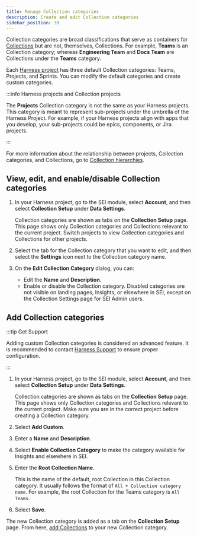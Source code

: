 ```yaml
---
title: Manage Collection categories
description: Create and edit Collection categories
sidebar_position: 30
---
```


Collection categories are broad classifications that serve as containers for [Collections](./manage-collections.md) but are not, themselves, Collections. For example, **Teams** is an Collection category; whereas **Engineering Team** and **Docs Team** are Collections under the **Teams** category.

Each [Harness project](/docs/category/organizations-and-projects) has three default Collection categories: Teams, Projects, and Sprints. You can modify the default categories and create custom categories.

:::info Harness projects and Collection projects

The **Projects** Collection category is not the same as your Harness projects. This category is meant to represent sub-projects under the umbrella of the Harness Project. For example, if your Harness projects align with apps that you develop, your sub-projects could be epics, components, or Jira projects.

:::

For more information about the relationship between projects, Collection categories, and Collections, go to [Collection hierarchies](./collections-overview.md).

## View, edit, and enable/disable Collection categories

1. In your Harness project, go to the SEI module, select **Account**, and then select **Collection Setup** under **Data Settings**. <!-- image: Where to find Collection category settings -->

   Collection categories are shown as tabs on the **Collection Setup** page. This page shows only Collection categories and Collections relevant to the current project. Switch projects to view Collection categories and Collections for other projects. <!-- image: Collections list page -->

2. Select the tab for the Collection category that you want to edit, and then select the **Settings** icon next to the Collection category name.
3. On the **Edit Collection Category** dialog, you can:

   * Edit the **Name** and **Description**.
   * Enable or disable the Collection category. Disabled categories are not visible on landing pages, Insights, or elsewhere in SEI, except on the Collection Settings page for SEI Admin users. <!-- image: Edit Collection Category page -->

## Add Collection categories

:::tip Get Support

Adding custom Collection categories is considered an advanced feature. It is recommended to contact [Harness Support](mailto:support@harness.io) to ensure proper configuration.

:::

1. In your Harness project, go to the SEI module, select **Account**, and then select **Collection Setup** under **Data Settings**. <!-- image: Where to find Collection category settings -->

   Collection categories are shown as tabs on the **Collection Setup** page. This page shows only Collection categories and Collections relevant to the current project. Make sure you are in the correct project before creating a Collection category. <!-- image: Collections list page -->

2. Select **Add Custom**.
3. Enter a **Name** and **Description**.
4. Select **Enable Collection Category** to make the category available for Insights and elsewhere in SEI.
5. Enter the **Root Collection Name**.

   This is the name of the default, root Collection in this Collection category. It usually follows the format of `All + Collection category name`. For example, the root Collection for the Teams category is `All Teams`.

6. Select **Save**.

<!-- image: Add Collection category dialog -->

The new Collection category is added as a tab on the **Collection Setup** page. From here, [add Collections](./manage-collections.md) to your new Collection category.

<!-- image: Collections list with new category tab -->
